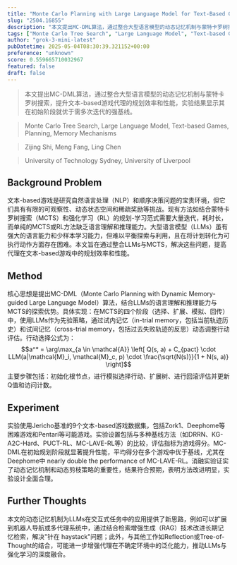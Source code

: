 ```yaml
---
title: "Monte Carlo Planning with Large Language Model for Text-Based Game Agents"
slug: "2504.16855"
description: "本文提出MC-DML算法，通过整合大型语言模型的动态记忆机制与蒙特卡罗树搜索，提升文本-based游戏代理的规划效率和性能，实验结果显示其在初始阶段就优于需多次迭代的强基线。"
tags: ["Monte Carlo Tree Search", "Large Language Model", "Text-based Games", "Planning", "Memory Mechanisms"]
author: "grok-3-mini-latest"
pubDatetime: 2025-05-04T08:30:39.321152+00:00
preference: "unknown"
score: 0.559665710032967
featured: false
draft: false
---
```


> 本文提出MC-DML算法，通过整合大型语言模型的动态记忆机制与蒙特卡罗树搜索，提升文本-based游戏代理的规划效率和性能，实验结果显示其在初始阶段就优于需多次迭代的强基线。

> Monte Carlo Tree Search, Large Language Model, Text-based Games, Planning, Memory Mechanisms 

> Zijing Shi, Meng Fang, Ling Chen

> University of Technology Sydney, University of Liverpool 

## Background Problem

文本-based游戏是研究自然语言处理（NLP）和顺序决策问题的宝贵环境，但它们具有有限的可观察性、动态状态空间和稀疏奖励等挑战。现有方法如结合蒙特卡罗树搜索（MCTS）和强化学习（RL）的规划-学习范式需要大量迭代，耗时长，而单纯的MCTS或RL方法缺乏语言理解和推理能力。大型语言模型（LLMs）虽有强大的语言能力和少样本学习能力，但难以平衡探索与利用，且在将计划转化为可执行动作方面存在困难。本文旨在通过整合LLMs与MCTS，解决这些问题，提高代理在文本-based游戏中的规划效率和性能。

## Method

核心思想是提出MC-DML（Monte Carlo Planning with Dynamic Memory-guided Large Language Model）算法，结合LLMs的语言理解和推理能力与MCTS的探索优势。具体实现：在MCTS的四个阶段（选择、扩展、模拟、回传）中，使用LLMs作为先验策略，通过试内记忆（in-trial memory，包括当前轨迹历史）和试间记忆（cross-trial memory，包括过去失败轨迹的反思）动态调整行动评估。行动选择公式为：$$a^* = \arg\max_{a \in \mathcal{A}} \left[ Q(s, a) + C_{pact} \cdot LLM(a|\mathcal{M}_i, \mathcal{M}_c, p) \cdot \frac{\sqrt{N(s)}}{1 + N(s, a)} \right]$$ 主要步骤包括：初始化根节点，进行模拟选择行动、扩展树、进行回滚评估并更新Q值和访问计数。

## Experiment

实验使用Jericho基准的9个文本-based游戏数据集，包括Zork1、Deephome等困难游戏和Pentari等可能游戏。实验设置包括与多种基线方法（如DRRN、KG-A2C-Hard、PUCT-RL、MC-LAVE-RL等）的比较，评估指标为游戏得分。MC-DML在初始规划阶段就显著提升性能，平均得分在多个游戏中优于基线，尤其在Deephome中 nearly double the performance of MC-LAVE-RL。消融实验证实了动态记忆机制和动态剪枝策略的重要性，结果符合预期，表明方法改进明显，实验设计全面合理。

## Further Thoughts 

本文的动态记忆机制为LLMs在交互式任务中的应用提供了新思路，例如可以扩展到机器人导航或多代理系统中，通过结合检索增强生成（RAG）技术改进长期记忆检索，解决"针在 haystack"问题；此外，与其他工作如Reflection或Tree-of-Thought的结合，可能进一步增强代理在不确定环境中的泛化能力，推动LLMs与强化学习的深度融合。